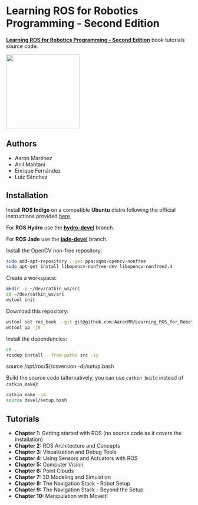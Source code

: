 # Learning ROS for Robotics Programming - Second Edition #

[**Learning ROS for Robotics Programming - Second Edition**](https://www.packtpub.com/hardware-and-creative/learning-ros-robotics-programming-%E2%80%93-second-edition) book tutorials source code.

<a href="https://www.packtpub.com/hardware-and-creative/learning-ros-robotics-programming-%E2%80%93-second-edition"><img src=https://www.packtpub.com/sites/default/files/7580OS_Learning%20ROS%20for%20Robotics%20Programming%20-%20Second%20Edition.jpg width=200/></a>

## Authors ##

* Aaron Martínez
* Anil Mahtani
* Enrique Fernández
* Luiz Sánchez

## Installation ##

Install **ROS Indigo** on a compatible **Ubuntu** distro following the official instructions provided [here](http://wiki.ros.org/hydro/Installation/Ubuntu).

For **ROS Hydro** use the [**hydro-devel**](https://github.com/AaronMR/Learning_ROS_for_Robotics_Programming_2nd_edition/tree/hydro-devel) branch.

For **ROS Jade** use the [**jade-devel**](https://github.com/AaronMR/Learning_ROS_for_Robotics_Programming_2nd_edition/tree/jade-devel) branch.

Install the OpenCV non-free repository:
``` bash
sudo add-apt-repository --yes ppa:xqms/opencv-nonfree
sudo apt-get install libopencv-nonfree-dev libopencv-nonfree2.4
```

Create a workspace:
``` bash
mkdir -p ~/dev/catkin_ws/src
cd ~/dev/catkin_ws/src
wstool init
```

Download this repository:
``` bash
wstool set ros_book --git git@github.com:AaronMR/Learning_ROS_for_Robotics_Programming_2nd_edition.git
wstool up -j8
```

Install the dependencies:
``` bash
cd ..
rosdep install --from-paths src -iy
```

source /opt/ros/$(rosversion -d)/setup.bash

Build the source code (alternatively, you can use `catkin build` instead of `catkin_make`):
``` bash
catkin_make -j4
source devel/setup.bash
```

## Tutorials ##

* **Chapter  1:** Getting started with ROS (no source code as it covers the installation)
* **Chapter  2:** ROS Architecture and Concepts
* **Chapter  3:** Visualization and Debug Tools
* **Chapter  4:** Using Sensors and Actuators with ROS
* **Chapter  5:** Computer Vision
* **Chapter  6:** Point Clouds
* **Chapter  7:** 3D Modeling and Simulation
* **Chapter  8:** The Navigation Stack - Robot Setup
* **Chapter  9:** The Navigation Stack - Beyond the Setup
* **Chapter 10:** Manipulation with MoveIt!
